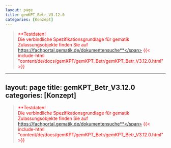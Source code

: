 ```yaml
---
layout: page
title: gemKPT_Betr_V3.12.0
categories: [Konzept]
---
```

> <span style="color:red">**Testdaten!<br>Die verbindliche Spezifikationsgrundlage für gematik Zulassungsobjekte finden Sie auf https://fachportal.gematik.de/dokumentensuche**</span>
{{< include-html "content/de/docs/gemKPT/gemKPT_Betr/gemKPT_Betr_V3.12.0.html" >}}
---
layout: page
title: gemKPT_Betr_V3.12.0
categories: [Konzept]
---
> <span style="color:red">**Testdaten!<br>Die verbindliche Spezifikationsgrundlage für gematik Zulassungsobjekte finden Sie auf https://fachportal.gematik.de/dokumentensuche**</span>
{{< include-html "content/de/docs/gemKPT/gemKPT_Betr/gemKPT_Betr_V3.12.0.html" >}}
